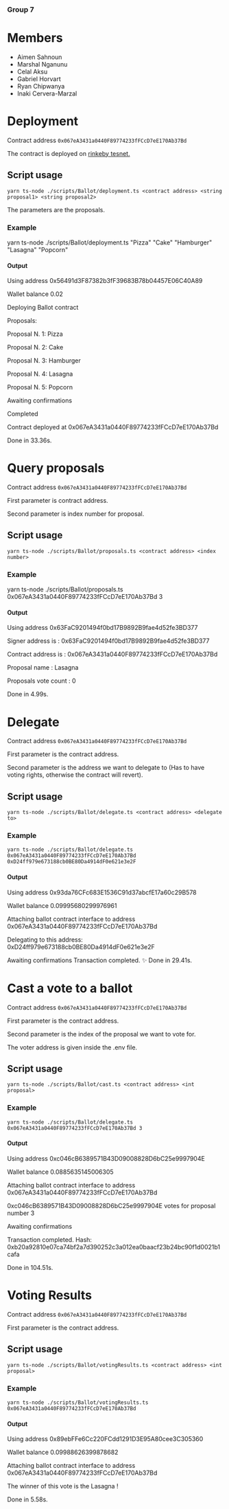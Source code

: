 ### Group 7 

# Members 
- Aimen Sahnoun
- Marshal Nganunu
- Celal Aksu
- Gabriel Horvart
- Ryan Chipwanya
- Inaki Cervera-Marzal

# Deployment

Contract address `0x067eA3431a0440F89774233fFCcD7eE170Ab37Bd`

The contract is deployed on [rinkeby tesnet.](https://rinkeby.etherscan.io/address/0x067eA3431a0440F89774233fFCcD7eE170Ab37Bd)


## Script usage

`yarn ts-node ./scripts/Ballot/deployment.ts <contract address> <string proposal1> <string proposal2>`

The parameters are the proposals.

### Example

yarn ts-node ./scripts/Ballot/deployment.ts  "Pizza" "Cake" "Hamburger" "Lasagna" "Popcorn"

#### Output

Using address 0x56491d3F87382b3fF39683B78b04457E06C40A89

Wallet balance 0.02

Deploying Ballot contract

Proposals: 

Proposal N. 1: Pizza

Proposal N. 2: Cake

Proposal N. 3: Hamburger

Proposal N. 4: Lasagna

Proposal N. 5: Popcorn

Awaiting confirmations

Completed

Contract deployed at 0x067eA3431a0440F89774233fFCcD7eE170Ab37Bd

Done in 33.36s.

# Query proposals

Contract address `0x067eA3431a0440F89774233fFCcD7eE170Ab37Bd`

First parameter is contract address.

Second parameter is index number for proposal.

## Script usage

`yarn ts-node ./scripts/Ballot/proposals.ts <contract address> <index number>`

### Example

yarn ts-node ./scripts/Ballot/proposals.ts 0x067eA3431a0440F89774233fFCcD7eE170Ab37Bd 3

#### Output

Using address 0x63FaC9201494f0bd17B9892B9fae4d52fe3BD377

Signer address is : 0x63FaC9201494f0bd17B9892B9fae4d52fe3BD377

Contract address is : 0x067eA3431a0440F89774233fFCcD7eE170Ab37Bd

Proposal name : Lasagna

Proposals vote count : 0

Done in 4.99s.

# Delegate

Contract address `0x067eA3431a0440F89774233fFCcD7eE170Ab37Bd`

First parameter is the contract address.

Second parameter is the address we want to delegate to (Has to have voting rights, otherwise the contract will revert).

## Script usage

`yarn ts-node ./scripts/Ballot/delegate.ts <contract address> <delegate to>`

### Example

`yarn ts-node ./scripts/Ballot/delegate.ts 0x067eA3431a0440F89774233fFCcD7eE170Ab37Bd 0xD24ff979e673188cb0BE80Da4914dF0e621e3e2F`

#### Output

Using address 0x93da76CFc683E1536C91d37abcfE17a60c29B578

Wallet balance 0.09995680299976961

Attaching ballot contract interface to address 0x067eA3431a0440F89774233fFCcD7eE170Ab37Bd

Delegating to this address: 0xD24ff979e673188cb0BE80Da4914dF0e621e3e2F

Awaiting confirmations
Transaction completed.
✨  Done in 29.41s.


# Cast a vote to a ballot

Contract address `0x067eA3431a0440F89774233fFCcD7eE170Ab37Bd`

First parameter is the contract address.

Second parameter is the index of the proposal we want to vote for.

The voter address is given inside the .env file.

## Script usage

`yarn ts-node ./scripts/Ballot/cast.ts <contract address> <int proposal>`

### Example

`yarn ts-node ./scripts/Ballot/delegate.ts 0x067eA3431a0440F89774233fFCcD7eE170Ab37Bd 3`

#### Output

Using address 0xc046cB6389571B43D09008828D6bC25e9997904E

Wallet balance 0.0885635145006305

Attaching ballot contract interface to address 0x067eA3431a0440F89774233fFCcD7eE170Ab37Bd

0xc046cB6389571B43D09008828D6bC25e9997904E votes for proposal number 3

Awaiting confirmations

Transaction completed. Hash: 0xb20a92810e07ca74bf2a7d390252c3a012ea0baacf23b24bc90f1d0021b1cafa

Done in 104.51s.

# Voting Results

Contract address `0x067eA3431a0440F89774233fFCcD7eE170Ab37Bd`

First parameter is the contract address.

## Script usage

`yarn ts-node ./scripts/Ballot/votingResults.ts <contract address> <int proposal>`

### Example

`yarn ts-node ./scripts/Ballot/votingResults.ts 0x067eA3431a0440F89774233fFCcD7eE170Ab37Bd`

#### Output

Using address 0x89ebFFe6Cc220FCdd1291D3E95A80cee3C305360

Wallet balance 0.09988626399878682

Attaching ballot contract interface to address 0x067eA3431a0440F89774233fFCcD7eE170Ab37Bd

The winner of this vote is the Lasagna !

Done in 5.58s.
